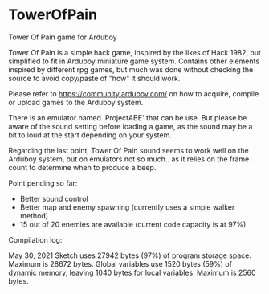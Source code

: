 # TowerOfPain
Tower Of Pain game for Arduboy

Tower Of Pain is a simple hack game, inspired by the likes of Hack 1982, but simplified to fit in Arduboy miniature game system.
Contains other elements inspired by different rpg games, but much was done without checking the source to avoid copy/paste of "how" it should work.

Please refer to https://community.arduboy.com/ on how to acquire, compile or upload games to the Arduboy system.

There is an emulator named 'ProjectABE' that can be use. But please be aware of the sound setting before loading a game, as the sound may be a bit to loud at the start depending on your system.

Regarding the last point, Tower Of Pain sound seems to work well on the Arduboy system, but on emulators not so much.. as it relies on the frame count to determine when to produce a beep.

Point pending so far:
- Better sound control
- Better map and enemy spawning (currently uses a simple walker method)
- 15 out of 20 enemies are available (current code capacity is at 97%)

Compilation log:

May 30, 2021
Sketch uses 27942 bytes (97%) of program storage space. Maximum is 28672 bytes.
Global variables use 1520 bytes (59%) of dynamic memory, leaving 1040 bytes for local variables. Maximum is 2560 bytes.
